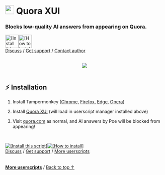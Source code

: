 <a id="top"></a>

# <img width=28 src="https://cdn.jsdelivr.net/gh/adamlui/userscripts/assets/images/icons/sites/quora/icon32.png"> Quora XUI

### Blocks low-quality AI answers from appearing on Quora.

<a href="https://raw.githubusercontent.com/adamlui/userscripts/master/quora-xui/quora-xui.user.js"><img alt="[Install this script]" height=42 src="https://cdn.jsdelivr.net/gh/adamlui/userscripts/assets/images/buttons/greasy-fork/install-button.svg"></a><a href="#installation"><img height=42 alt="[How to install]" title="How to install" src="https://cdn.jsdelivr.net/gh/adamlui/userscripts/assets/images/buttons/greasy-fork/help-button.svg"></a>
<br>
[Discuss](https://github.com/adamlui/userscripts/discussions) /
[Get support](https://github.com/adamlui/userscripts/issues) /
[Contact author](https://github.com/adamlui)

<br>

<div align="center">

<img src="https://cdn.jsdelivr.net/gh/adamlui/userscripts/quora-xui/assets/images/screenshots/demo.png">

</div>

<br>

## ⚡ Installation

1. Install Tampermonkey ([Chrome](https://chrome.google.com/webstore/detail/tampermonkey/dhdgffkkebhmkfjojejmpbldmpobfkfo), [Firefox](https://addons.mozilla.org/firefox/addon/tampermonkey/), [Edge](https://microsoftedge.microsoft.com/addons/detail/tampermonkey/iikmkjmpaadaobahmlepeloendndfphd), [Opera](https://addons.opera.com/extensions/details/tampermonkey-beta/))

2. Install [Quora XUI](ps://raw.githubusercontent.com/adamlui/userscripts/master/quora-xui/quora-xui.user.js) (will load in userscript manager installed above)

3. Visit [quora.com](https://quora.com) as normal, and AI answers by Poe will be blocked from appearing!

<br>

<a href="https://raw.githubusercontent.com/adamlui/userscripts/master/quora-xui/quora-xui.user.js"><img alt="[Install this script]" src="https://cdn.jsdelivr.net/gh/adamlui/userscripts/assets/images/buttons/greasy-fork/install-button.svg"></a><a href="#installation"><img alt="[How to install]" title="How to install" src="https://cdn.jsdelivr.net/gh/adamlui/userscripts/assets/images/buttons/greasy-fork/help-button.svg"></a>
<br>
[Discuss](https://github.com/adamlui/userscripts/discussions) /
[Get support](https://github.com/adamlui/userscripts/issues) /
[More userscripts](https://github.com/adamlui/userscripts)

<img height=6px width="100%" src="https://cdn.jsdelivr.net/gh/adamlui/github-star-history/assets/images/separators/aqua-gradient.png">
  
<a href="https://github.com/adamlui/userscripts">**More userscripts**</a> / 
<a href="#top">Back to top ↑</a>
